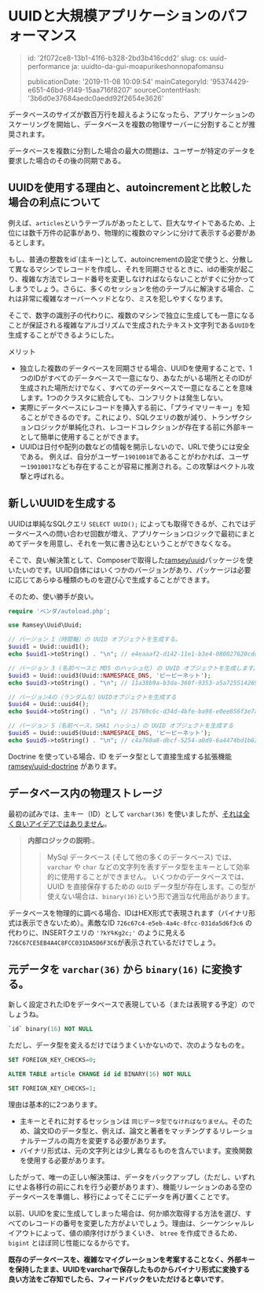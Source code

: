 UUIDと大規模アプリケーションのパフォーマンス
========================

> id: '2f072ce8-13b1-41f6-b328-2bd3b416cdd2'
> slug:
> 	cs: uuid-performance
> 	ja: uuidto-da-gui-moapurikeshonnopafomansu
> 
> publicationDate: '2019-11-08 10:09:54'
> mainCategoryId: '95374429-e651-46bd-9149-15aa716f8207'
> sourceContentHash: '3b6d0e37684aedc0aedd92f2654e3626'

データベースのサイズが数百万行を超えるようになったら、アプリケーションのスケーリングを開始し、データベースを複数の物理サーバーに分割することが推奨されます。

データベースを複数に分割した場合の最大の問題は、ユーザーが特定のデータを要求した場合のその後の同期である。

UUIDを使用する理由と、autoincrementと比較した場合の利点について
--------------------------------------------------------

例えば、`articles`というテーブルがあったとして、巨大なサイトであるため、上位には数千万件の記事があり、物理的に複数のマシンに分けて表示する必要があるとします。

もし、普通の整数をid`(主キー)として、autoincrementの設定で使うと、分散して異なるマシンでレコードを作成し、それを同期させるときに、idの衝突が起こり、複雑な方法でレコード番号を変更しなければならないことがすぐに分かってしまうでしょう。さらに、多くのセッションを他のテーブルに解決する場合、これは非常に複雑なオーバーヘッドとなり、ミスを犯しやすくなります。

そこで、数字の識別子の代わりに、複数のマシンで独立に生成しても一意になることが保証される複雑なアルゴリズムで生成されたテキスト文字列である`UUID`を生成することができるようにした。

メリット

- 独立した複数のデータベースを同期させる場合、UUIDを使用することで、1つのIDがすべてのデータベースで一意になり、あなたがいる場所とそのIDが生成された場所だけでなく、すべてのデータベースで一意になることを意味します。1つのクラスタに統合しても、コンフリクトは発生しない。
- 実際にデータベースにレコードを挿入する前に、「プライマリーキー」を知ることができるのです。これにより、SQLクエリの数が減り、トランザクションロジックが単純化され、レコードコレクションが存在する前に外部キーとして簡単に使用することができます。
- UUIDは日付や配列の数などの情報を開示しないので、URLで使うには安全である。 例えば、自分がユーザー`19010018`であることがわかれば、ユーザー`19010017`なども存在することが容易に推測される。この攻撃はベクトル攻撃と呼ばれる。

新しいUUIDを生成する
----------------------

UUIDは単純なSQLクエリ `SELECT UUID();` によっても取得できるが、これではデータベースへの問い合わせ回数が増え、アプリケーションロジックで最初にまとめてデータを用意し、それを一気に書き込むということができなくなる。

そこで、良い解決策として、Composerで取得した<a href="https://github.com/ramsey/uuid">ramsey/uuid</a>パッケージを使いたいのです。UUID自体にはいくつかのバージョンがあり、パッケージは必要に応じてあらゆる種類のものを遊び心で生成することができます。

そのため、使い勝手が良い。

```php
require 'ベンダ/autoload.php';

use Ramsey\Uuid\Uuid;

// バージョン 1（時間軸）の UUID オブジェクトを生成する。
$uuid1 = Uuid::uuid1();
echo $uuid1->toString() . "\n"; // e4eaaaf2-d142-11e1-b3e4-080027620cdd

// バージョン 3 (名前ベースと MD5 のハッシュ化) の UUID オブジェクトを生成します。
$uuid3 = Uuid::uuid3(Uuid::NAMESPACE_DNS, 'ピーピーネット');
echo $uuid3->toString() . "\n"; // 11a38b9a-b3da-360f-9353-a5a725514269

// バージョン4の（ランダムな）UUIDオブジェクトを生成する
$uuid4 = Uuid::uuid4();
echo $uuid4->toString() . "\n"; // 25769c6c-d34d-4bfe-ba98-e0ee856f3e7a

// バージョン 5（名前ベース、SHA1 ハッシュ）の UUID オブジェクトを生成する
$uuid5 = Uuid::uuid5(Uuid::NAMESPACE_DNS, 'ピーピーネット');
echo $uuid5->toString() . "\n"; // c4a760a8-dbcf-5254-a0d9-6a4474bd1b62
```

Doctrine を使っている場合、ID をデータ型として直接生成する拡張機能 <a href="https://github.com/ramsey/uuid-doctrine">ramsey/uuid-doctrine</a> があります。

データベース内の物理ストレージ
---------------------------

最初の試みでは、主キー（ID）として `varchar(36)` を使いましたが、<a href="https://www.facebook.com/groups/backendisti/permalink/2465260887049808/">それは全く良いアイデアではありません</a>。

> **内部ロジックの説明:**。
>
> > MySql データベース (そして他の多くのデータベース) では、`varchar` や `char` などの文字列を表すデータ型を主キーとして効率的に使用することができません。
> いくつかのデータベースでは、UUID を直接保存するための `GUID` データ型が存在します。この型が使えない場合は、`binary(16)`という形で適当な代用品があります。

データベースを物理的に調べる場合、IDはHEX形式で表現されます（バイナリ形式は表示できないため）。素敵なID `726c67c4-e5eb-4a4c-8fcc-031da5d6f3c6` の代わりに、INSERTクエリの `'?kYߟKg2c;'` のように見える`726C67CE5EB4A4C8FCC031DA5D6F3C6`が表示されているだけでしょう。

元データを `varchar(36)` から `binary(16)` に変換する。
----------------------------------------------------

新しく設定されたIDをデータベースで表現している（または表現する予定）のでしょうね。

```sql
`id` binary(16) NOT NULL
```

ただし、データ型を変えるだけではうまくいかないので、次のようなものを。

```sql
SET FOREIGN_KEY_CHECKS=0;

ALTER TABLE article CHANGE id id BINARY(16) NOT NULL

SET FOREIGN_KEY_CHECKS=1;
```

理由は基本的に2つあります。

- 主キーとそれに対するセッションは `同じデータ型でなければなりません`。そのため、論文IDのデータ型と、例えば、論文と著者をマッチングするリレーショナルテーブルの両方を変更する必要があります。
- バイナリ形式は、元の文字列とは少し異なるものを含んでいます。変換関数を使用する必要があります。

したがって、唯一の正しい解決策は、データをバックアップし（ただし、いずれにせよ各移行の前にこれを行う必要があります）、機能リレーションのある空のデータベースを準備し、移行によってそこにデータを再び置くことです。

以前、UUIDを変に生成してしまった場合は、何か順次取得する方法を選び、すべてのレコードの番号を変更した方がよいでしょう。理由は、シーケンシャルレイアウトによって、値の順序付けがうまくいき、 `btree` を作成できるため、`bigint` とほぼ同じ性能になるからです。

**既存のデータベースを、複雑なマイグレーションを考案することなく、外部キーを保持したまま、UUIDをvarcharで保存したものからバイナリ形式に変換する良い方法をご存知でしたら、フィードバックをいただけると幸いです**。
